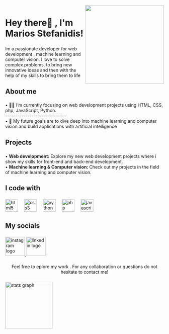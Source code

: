 <img align="right" height="250" src="https://user-images.githubusercontent.com/74038190/225813708-98b745f2-7d22-48cf-9150-083f1b00d6c9.gif"  />

###

<h1 align="left">Hey  there👋 , I'm Marios Stefanidis!</h1>

###

<p align="left">Im a passionate developer for web development , machine learning and computer vision. I love to solve complex problems, to bring new innovative ideas and then with the help of my skills to bring them to life</p>

###

<h2 align="left">About me</h2>

###

<p align="left">• 🧑‍💻 I’m currently focusing on web development projects using HTML, CSS, php, JavaScript, Python.<br>------------------------------<br>• 🎯 My future goals are to dive deep into machine learning and computer vision and build applications with artificial intelligence</p>

###

<h2 align="left">Projects</h2>

###

<p align="left">•  <strong>Web development: </strong> Explore my new web development projects where i show my skills for front-end and back-end development.<br>•  <strong>Machine learning & Computer vision: </strong> Check out my projects in the field of machine learning and computer vision.</p>

###

<h2 align="left">I code with</h2>

###

<div align="left">
  <img src="https://cdn.jsdelivr.net/gh/devicons/devicon/icons/html5/html5-original.svg" height="40" alt="html5 logo"  />
  <img width="12" />
  <img src="https://cdn.jsdelivr.net/gh/devicons/devicon/icons/css3/css3-original.svg" height="40" alt="css3 logo"  />
  <img width="12" />
  <img src="https://cdn.jsdelivr.net/gh/devicons/devicon/icons/python/python-original.svg" height="40" alt="python logo"  />
  <img width="12" />
  <img src="https://cdn.jsdelivr.net/gh/devicons/devicon/icons/php/php-original.svg" height="40" alt="php logo"  />
  <img width="12" />
  <img src="https://cdn.jsdelivr.net/gh/devicons/devicon/icons/javascript/javascript-original.svg" height="40" alt="javascript logo"  />
</div>

###

<h2 align="left">My socials</h2>

###

<div align="left">
  <a href="https://www.instagram.com/stefanidhs__/" target="_blank">
    <img src="https://user-images.githubusercontent.com/74038190/235294013-a33e5c43-a01c-43f6-b44d-a406d8b4ab75.gif" width="62" height="60" alt="instagram logo"  />
  </a>
  <a href="https://www.linkedin.com/in/marios-stefanidis-aab1aa231/" target="_blank">
    <img src="https://user-images.githubusercontent.com/74038190/235294012-0a55e343-37ad-4b0f-924f-c8431d9d2483.gif" width="62" height="60" alt="linkedin logo"  />
  </a>
</div>

###

<p align="center">Feel free to eplore my work . For any collaboration or questions do not hesitate to contact me!</p>

###

<div align="left">
  <img src="https://github-readme-stats.vercel.app/api?username=MStefa003&hide_title=false&hide_rank=false&show_icons=true&include_all_commits=true&count_private=true&disable_animations=false&theme=dracula&locale=en&hide_border=false&order=1" height="150" alt="stats graph"  />
</div>

###
